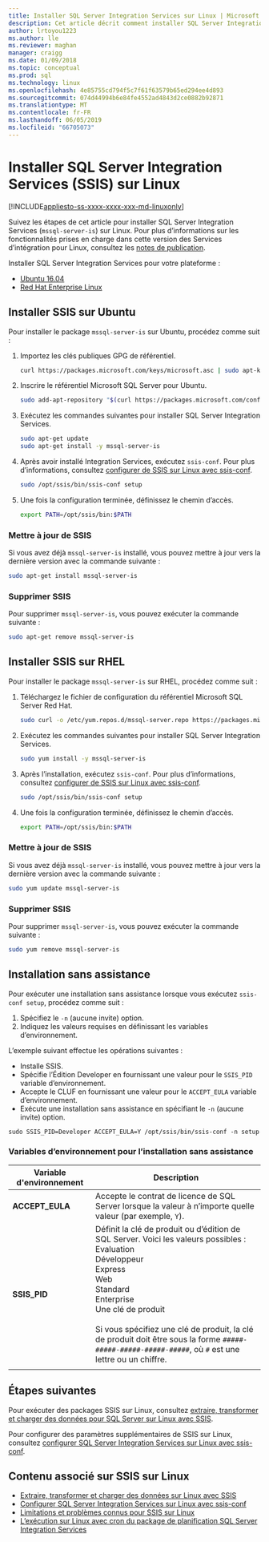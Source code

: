 ```yaml
---
title: Installer SQL Server Integration Services sur Linux | Microsoft Docs
description: Cet article décrit comment installer SQL Server Integration Services (SSIS) sur Linux.
author: lrtoyou1223
ms.author: lle
ms.reviewer: maghan
manager: craigg
ms.date: 01/09/2018
ms.topic: conceptual
ms.prod: sql
ms.technology: linux
ms.openlocfilehash: 4e85755cd794f5c7f61f63579b65ed294ee4d893
ms.sourcegitcommit: 074d44994b6e84fe4552ad4843d2ce0882b92871
ms.translationtype: MT
ms.contentlocale: fr-FR
ms.lasthandoff: 06/05/2019
ms.locfileid: "66705073"
---
```

# <a name="install-sql-server-integration-services-ssis-on-linux"></a>Installer SQL Server Integration Services (SSIS) sur Linux

[!INCLUDE[appliesto-ss-xxxx-xxxx-xxx-md-linuxonly](../includes/appliesto-ss-xxxx-xxxx-xxx-md-linuxonly.md)]

Suivez les étapes de cet article pour installer SQL Server Integration Services (`mssql-server-is`) sur Linux. Pour plus d’informations sur les fonctionnalités prises en charge dans cette version des Services d’intégration pour Linux, consultez les [notes de publication](sql-server-linux-release-notes.md).

Installer SQL Server Integration Services pour votre plateforme :

- [Ubuntu 16.04](#ubuntu)
- [Red Hat Enterprise Linux](#RHEL)

## <a name="ubuntu"></a> Installer SSIS sur Ubuntu
Pour installer le package `mssql-server-is` sur Ubuntu, procédez comme suit :

1. Importez les clés publiques GPG de référentiel.

   ```bash
   curl https://packages.microsoft.com/keys/microsoft.asc | sudo apt-key add -
   ```

2. Inscrire le référentiel Microsoft SQL Server pour Ubuntu.

   ```bash
   sudo add-apt-repository "$(curl https://packages.microsoft.com/config/ubuntu/16.04/mssql-server-2017.list)"
   ```

3. Exécutez les commandes suivantes pour installer SQL Server Integration Services.

   ```bash
   sudo apt-get update
   sudo apt-get install -y mssql-server-is
   ```

4. Après avoir installé Integration Services, exécutez `ssis-conf`. Pour plus d’informations, consultez [configurer de SSIS sur Linux avec ssis-conf](sql-server-linux-configure-ssis.md).

   ```bash
   sudo /opt/ssis/bin/ssis-conf setup
   ```

5. Une fois la configuration terminée, définissez le chemin d’accès.

   ```bash
   export PATH=/opt/ssis/bin:$PATH
   ```

### <a name="update-ssis"></a>Mettre à jour de SSIS
Si vous avez déjà `mssql-server-is` installé, vous pouvez mettre à jour vers la dernière version avec la commande suivante :

```bash
sudo apt-get install mssql-server-is
```

### <a name="remove-ssis"></a>Supprimer SSIS
Pour supprimer `mssql-server-is`, vous pouvez exécuter la commande suivante :
```bash
sudo apt-get remove mssql-server-is
```

## <a name="RHEL"></a> Installer SSIS sur RHEL
Pour installer le package `mssql-server-is` sur RHEL, procédez comme suit :

1. Téléchargez le fichier de configuration du référentiel Microsoft SQL Server Red Hat.

   ```bash
   sudo curl -o /etc/yum.repos.d/mssql-server.repo https://packages.microsoft.com/config/rhel/7/mssql-server-2017.repo
   ```

1. Exécutez les commandes suivantes pour installer SQL Server Integration Services.

   ```bash
   sudo yum install -y mssql-server-is
   ```


1. Après l’installation, exécutez `ssis-conf`. Pour plus d’informations, consultez [configurer de SSIS sur Linux avec ssis-conf](sql-server-linux-configure-ssis.md).

   ```bash
   sudo /opt/ssis/bin/ssis-conf setup
   ```

1. Une fois la configuration terminée, définissez le chemin d’accès.

   ```bash
   export PATH=/opt/ssis/bin:$PATH
   ```

### <a name="update-ssis"></a>Mettre à jour de SSIS
Si vous avez déjà `mssql-server-is` installé, vous pouvez mettre à jour vers la dernière version avec la commande suivante :

```bash
sudo yum update mssql-server-is
```

### <a name="remove-ssis"></a>Supprimer SSIS
Pour supprimer `mssql-server-is`, vous pouvez exécuter la commande suivante :
```bash
sudo yum remove mssql-server-is
```

## <a name="unattended-installation"></a>Installation sans assistance
Pour exécuter une installation sans assistance lorsque vous exécutez `ssis-conf setup`, procédez comme suit :
1.  Spécifiez le `-n` (aucune invite) option.
2.  Indiquez les valeurs requises en définissant les variables d’environnement.

L’exemple suivant effectue les opérations suivantes :
-   Installe SSIS.
-   Spécifie l’Édition Developer en fournissant une valeur pour le `SSIS_PID` variable d’environnement.
-   Accepte le CLUF en fournissant une valeur pour le `ACCEPT_EULA` variable d’environnement.
-   Exécute une installation sans assistance en spécifiant le `-n` (aucune invite) option.

```
sudo SSIS_PID=Developer ACCEPT_EULA=Y /opt/ssis/bin/ssis-conf -n setup 
```

### <a name="environment-variables-for-unattended-installation"></a>Variables d’environnement pour l’installation sans assistance

| Variable d'environnement | Description |
|---|---|
| **ACCEPT_EULA** | Accepte le contrat de licence de SQL Server lorsque la valeur à n’importe quelle valeur (par exemple, `Y`).|
| **SSIS_PID** | Définit la clé de produit ou d’édition de SQL Server. Voici les valeurs possibles :<br/>Evaluation<br/>Développeur<br/>Express <br/>Web <br/>Standard<br/>Enterprise <br/>Une clé de produit<br/><br/>Si vous spécifiez une clé de produit, la clé de produit doit être sous la forme `#####-#####-#####-#####-#####`, où `#` est une lettre ou un chiffre.  |
| | |

## <a name="next-steps"></a>Étapes suivantes

Pour exécuter des packages SSIS sur Linux, consultez [extraire, transformer et charger des données pour SQL Server sur Linux avec SSIS](sql-server-linux-migrate-ssis.md).

Pour configurer des paramètres supplémentaires de SSIS sur Linux, consultez [configurer SQL Server Integration Services sur Linux avec ssis-conf](sql-server-linux-configure-ssis.md).

## <a name="related-content-about-ssis-on-linux"></a>Contenu associé sur SSIS sur Linux
-   [Extraire, transformer et charger des données sur Linux avec SSIS](sql-server-linux-migrate-ssis.md)
-   [Configurer SQL Server Integration Services sur Linux avec ssis-conf](sql-server-linux-configure-ssis.md)
-   [Limitations et problèmes connus pour SSIS sur Linux](sql-server-linux-ssis-known-issues.md)
-   [L’exécution sur Linux avec cron du package de planification SQL Server Integration Services](sql-server-linux-schedule-ssis-packages.md)
